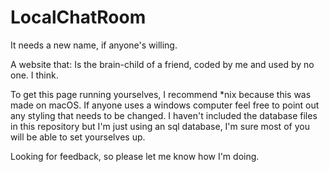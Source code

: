 # LocalChatRoom
It needs a new name, if anyone's willing.

A website that: Is the brain-child of a friend, coded by me and used by no one. I think.

To get this page running yourselves, I recommend \*nix because this was made on macOS. If anyone uses a windows computer feel free to point out any styling that needs to be changed. I haven't included the database files in this repository but I'm just using an sql database, I'm sure most of you will be able to set yourselves up. 

Looking for feedback, so please let me know how I'm doing.
